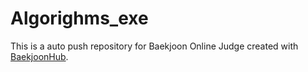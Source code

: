 # Algorighms_exe
This is a auto push repository for Baekjoon Online Judge created with [BaekjoonHub](https://github.com/BaekjoonHub/BaekjoonHub).
